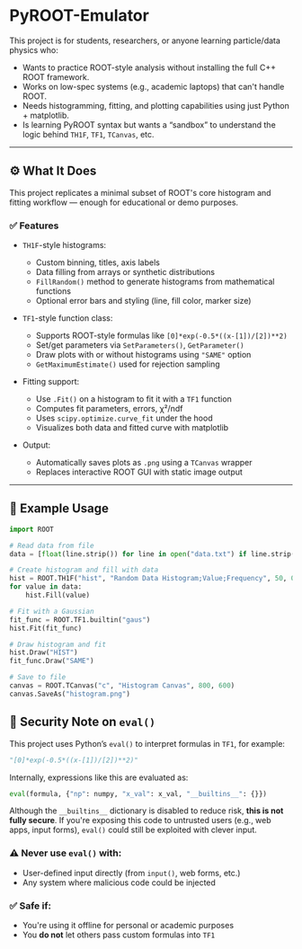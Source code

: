 # PyROOT-Emulator

This project is for students, researchers, or anyone learning particle/data physics who:
- Wants to practice ROOT-style analysis without installing the full C++ ROOT framework.
- Works on low-spec systems (e.g., academic laptops) that can't handle ROOT.
- Needs histogramming, fitting, and plotting capabilities using just Python + matplotlib.
- Is learning PyROOT syntax but wants a “sandbox” to understand the logic behind `TH1F`, `TF1`, `TCanvas`, etc.

---

## ⚙️ What It Does

This project replicates a minimal subset of ROOT's core histogram and fitting workflow — enough for educational or demo purposes.

### ✅ Features

- `TH1F`-style histograms:
  - Custom binning, titles, axis labels
  - Data filling from arrays or synthetic distributions
  - `FillRandom()` method to generate histograms from mathematical functions
  - Optional error bars and styling (line, fill color, marker size)

- `TF1`-style function class:
  - Supports ROOT-style formulas like `[0]*exp(-0.5*((x-[1])/[2])**2)`
  - Set/get parameters via `SetParameters()`, `GetParameter()`
  - Draw plots with or without histograms using `"SAME"` option
  - `GetMaximumEstimate()` used for rejection sampling

- Fitting support:
  - Use `.Fit()` on a histogram to fit it with a `TF1` function
  - Computes fit parameters, errors, χ²/ndf
  - Uses `scipy.optimize.curve_fit` under the hood
  - Visualizes both data and fitted curve with matplotlib

- Output:
  - Automatically saves plots as `.png` using a `TCanvas` wrapper
  - Replaces interactive ROOT GUI with static image output

---

## 📌 Example Usage

```python
import ROOT

# Read data from file
data = [float(line.strip()) for line in open("data.txt") if line.strip()]

# Create histogram and fill with data
hist = ROOT.TH1F("hist", "Random Data Histogram;Value;Frequency", 50, 0, 10)
for value in data:
    hist.Fill(value)

# Fit with a Gaussian
fit_func = ROOT.TF1.builtin("gaus")
hist.Fit(fit_func)

# Draw histogram and fit
hist.Draw("HIST")
fit_func.Draw("SAME")

# Save to file
canvas = ROOT.TCanvas("c", "Histogram Canvas", 800, 600)
canvas.SaveAs("histogram.png")
```

## 🔐 Security Note on `eval()`

This project uses Python’s `eval()` to interpret formulas in `TF1`, for example:

```python
"[0]*exp(-0.5*((x-[1])/[2])**2)"
```

Internally, expressions like this are evaluated as:

```python
eval(formula, {"np": numpy, "x_val": x_val, "__builtins__": {}})
```

Although the `__builtins__` dictionary is disabled to reduce risk, **this is not fully secure**. If you're exposing this code to untrusted users (e.g., web apps, input forms), `eval()` could still be exploited with clever input.

### ⚠️ Never use `eval()` with:

* User-defined input directly (from `input()`, web forms, etc.)
* Any system where malicious code could be injected

### ✅ Safe if:

* You're using it offline for personal or academic purposes
* You **do not** let others pass custom formulas into `TF1`
